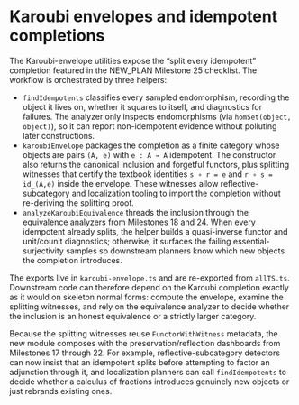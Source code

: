 # Karoubi envelopes and idempotent completions

The Karoubi-envelope utilities expose the “split every idempotent” completion
featured in the NEW_PLAN Milestone 25 checklist. The workflow is orchestrated
by three helpers:

- `findIdempotents` classifies every sampled endomorphism, recording the object
  it lives on, whether it squares to itself, and diagnostics for failures. The
  analyzer only inspects endomorphisms (via `homSet(object, object)`), so it can
  report non-idempotent evidence without polluting later constructions.
- `karoubiEnvelope` packages the completion as a finite category whose objects
  are pairs `(A, e)` with `e : A → A` idempotent. The constructor also returns
  the canonical inclusion and forgetful functors, plus splitting witnesses that
  certify the textbook identities `s ∘ r = e` and `r ∘ s = id_(A,e)` inside the
  envelope. These witnesses allow reflective-subcategory and localization
  tooling to import the completion without re-deriving the splitting proof.
- `analyzeKaroubiEquivalence` threads the inclusion through the equivalence
  analyzers from Milestones 18 and 24. When every idempotent already splits, the
  helper builds a quasi-inverse functor and unit/counit diagnostics; otherwise,
  it surfaces the failing essential-surjectivity samples so downstream planners
  know which new objects the completion introduces.

The exports live in `karoubi-envelope.ts` and are re-exported from `allTS.ts`.
Downstream code can therefore depend on the Karoubi completion exactly as it
would on skeleton normal forms: compute the envelope, examine the splitting
witnesses, and rely on the equivalence analyzer to decide whether the inclusion
is an honest equivalence or a strictly larger category.

Because the splitting witnesses reuse `FunctorWithWitness` metadata, the new
module composes with the preservation/reflection dashboards from Milestones 17
through 22. For example, reflective-subcategory detectors can now insist that an
idempotent splits before attempting to factor an adjunction through it, and
localization planners can call `findIdempotents` to decide whether a calculus of
fractions introduces genuinely new objects or just rebrands existing ones.
